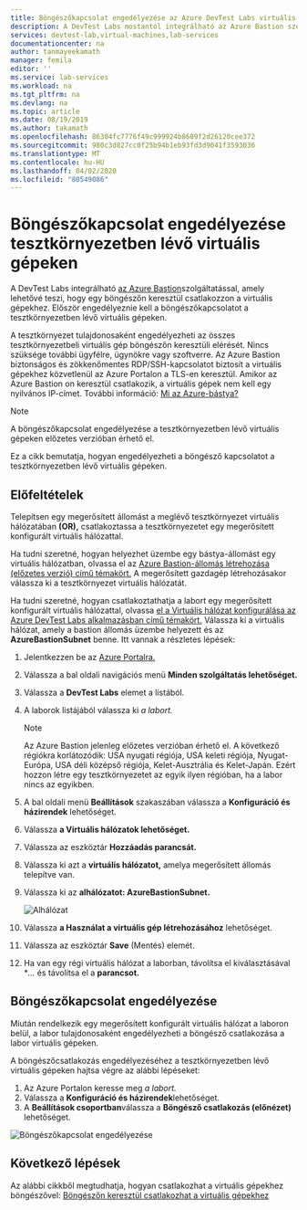 ```yaml
---
title: Böngészőkapcsolat engedélyezése az Azure DevTest Labs virtuális gépeken | Microsoft dokumentumok
description: A DevTest Labs mostantól integrálható az Azure Bastion szolgáltatással, a labor tulajdonosaként engedélyezheti az összes tesztkörnyezetbeli virtuális gép böngészőn keresztüli elérését.
services: devtest-lab,virtual-machines,lab-services
documentationcenter: na
author: tanmayeekamath
manager: femila
editor: ''
ms.service: lab-services
ms.workload: na
ms.tgt_pltfrm: na
ms.devlang: na
ms.topic: article
ms.date: 08/19/2019
ms.author: takamath
ms.openlocfilehash: 86304fc7776f49c999924b8609f2d26120cee372
ms.sourcegitcommit: 980c3d827cc0f25b94b1eb93fd3d9041f3593036
ms.translationtype: MT
ms.contentlocale: hu-HU
ms.lasthandoff: 04/02/2020
ms.locfileid: "80549086"
---
```

# <a name="enable-browser-connection-on-lab-virtual-machines"></a>Böngészőkapcsolat engedélyezése tesztkörnyezetben lévő virtuális gépeken 

A DevTest Labs integrálható [az Azure Bastion](https://docs.microsoft.com/azure/bastion/)szolgáltatással, amely lehetővé teszi, hogy egy böngészőn keresztül csatlakozzon a virtuális gépekhez. Először engedélyeznie kell a böngészőkapcsolatot a tesztkörnyezetben lévő virtuális gépeken.

A tesztkörnyezet tulajdonosaként engedélyezheti az összes tesztkörnyezetbeli virtuális gép böngészőn keresztüli elérését. Nincs szüksége további ügyfélre, ügynökre vagy szoftverre. Az Azure Bastion biztonságos és zökkenőmentes RDP/SSH-kapcsolatot biztosít a virtuális gépekhez közvetlenül az Azure Portalon a TLS-en keresztül. Amikor az Azure Bastion on keresztül csatlakozik, a virtuális gépek nem kell egy nyilvános IP-címet. További információ: [Mi az Azure-bástya?](../bastion/bastion-overview.md)

> [!NOTE]
> A böngészőkapcsolat engedélyezése a tesztkörnyezetben lévő virtuális gépeken előzetes verzióban érhető el.

Ez a cikk bemutatja, hogyan engedélyezheti a böngésző kapcsolatot a tesztkörnyezetben lévő virtuális gépeken.

## <a name="prerequisites"></a>Előfeltételek 
Telepítsen egy megerősített állomást a meglévő tesztkörnyezet virtuális hálózatában **(OR),** csatlakoztassa a tesztkörnyezetet egy megerősített konfigurált virtuális hálózattal. 

Ha tudni szeretné, hogyan helyezhet üzembe egy bástya-állomást egy virtuális hálózatban, olvassa el az [Azure Bastion-állomás létrehozása (előzetes verzió) című témakört.](../bastion/bastion-create-host-portal.md) A megerősített gazdagép létrehozásakor válassza ki a tesztkörnyezet virtuális hálózatát. 

Ha tudni szeretné, hogyan csatlakoztathatja a labort egy megerősített konfigurált virtuális hálózattal, olvassa [el a Virtuális hálózat konfigurálása az Azure DevTest Labs alkalmazásban című témakört.](devtest-lab-configure-vnet.md) Válassza ki a virtuális hálózat, amely a bastion állomás üzembe helyezett és az **AzureBastionSubnet** benne. Itt vannak a részletes lépések: 

1. Jelentkezzen be az [Azure Portalra.](https://portal.azure.com)
1. Válassza a bal oldali navigációs menü **Minden szolgáltatás lehetőséget.** 
1. Válassza a **DevTest Labs** elemet a listából. 
1. A laborok listájából válassza ki *a labort.* 

    > [!NOTE]
    > Az Azure Bastion jelenleg előzetes verzióban érhető el. A következő régiókra korlátozódik: USA nyugati régiója, USA keleti régiója, Nyugat-Európa, USA déli középső régiója, Kelet-Ausztrália és Kelet-Japán. Ezért hozzon létre egy tesztkörnyezetet az egyik ilyen régióban, ha a labor nincs az egyikben. 
1. A bal oldali menü **Beállítások** szakaszában válassza a **Konfiguráció és házirendek** lehetőséget. 
1. Válassza **a Virtuális hálózatok lehetőséget.**
1. Válassza az eszköztár **Hozzáadás parancsát.** 
1. Válassza ki azt a **virtuális hálózatot,** amelya megerősített állomás telepítve van. 
1. Válassza ki az **alhálózatot: AzureBastionSubnet.** 

    ![Alhálózat](./media/enable-browser-connection-lab-virtual-machines/subnet.png)
1. Válassza **a Használat a virtuális gép létrehozásához** lehetőséget. 
1. Válassza az eszköztár **Save** (Mentés) elemét. 
1. Ha van egy régi virtuális hálózat a laborban, távolítsa el kiválasztásával **...*  és távolítsa el a **parancsot.** 

## <a name="enable-browser-connection"></a>Böngészőkapcsolat engedélyezése 

Miután rendelkezik egy megerősített konfigurált virtuális hálózat a laboron belül, a labor tulajdonosaként engedélyezheti a böngésző csatlakozása a labor virtuális gépeken.

A böngészőcsatlakozás engedélyezéséhez a tesztkörnyezetben lévő virtuális gépeken hajtsa végre az alábbi lépéseket:

1. Az Azure Portalon keresse meg *a labort.*
1. Válassza a **Konfiguráció és házirendek**lehetőséget.
1. A **Beállítások csoportban**válassza a **Böngésző csatlakozás (előnézet)** lehetőséget.

![Böngészőkapcsolat engedélyezése](./media/enable-browser-connection-lab-virtual-machines/browser-connect.png)

## <a name="next-steps"></a>Következő lépések
Az alábbi cikkből megtudhatja, hogyan csatlakozhat a virtuális gépekhez böngészővel: [Böngészőn keresztül csatlakozhat a virtuális gépekhez](connect-virtual-machine-through-browser.md)